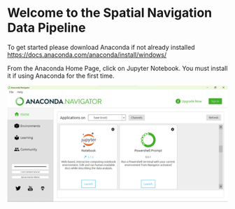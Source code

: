 # Welcome to the Spatial Navigation Data Pipeline
To get started please download Anaconda if not already installed   
https://docs.anaconda.com/anaconda/install/windows/ 

From the Anaconda Home Page, click on Jupyter Notebook. You must install it if using Anaconda for the first time.

![This is an image](https://github.com/GabrielBonassi77/Spatial-Navigation-Data-Pipeline/blob/main/Screenshot%202022-05-12%20163219.png)


  
